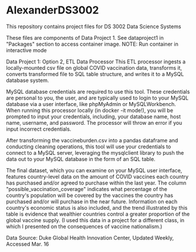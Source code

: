 # AlexanderDS3002
This repository contains project files for DS 3002 Data Science Systems

These files are components of Data Project 1. See dataproject1 in "Packages" section to access container image. NOTE: Run container in interactive mode

Data Project 1: Option 2, ETL Data Processor
This ETL processor ingests a locally-mounted csv file on global COVID vaccination data, transforms it, converts transformed file to SQL table structure, and writes it to a MySQL database system.

MySQL database credentials are required to use this tool. These credentials are personal to you, the user, and are typically used to login to your MySQL database via a user interface, like phpMyAdmin or MySQLWorkbench. When running this processor locally (in docker -it mode!), you will be prompted to input your credentials, including, your database name, host name, username, and password. The processor will throw an error if you input incorrect credentials. 

After transforming the vaccineburden.csv into a pandas dataframe and conducting cleaning operations, this tool will use your credentials to connect to a MySQL server, leveraging the mysqlclient library to push the data out to your MySQL database in the form of an SQL table.

The final dataset, which you can examine on your MySQL user interface, features country-level data on the amount of COVID vaccines each country has purchased and/or agreed to purchase within the last year. The column "possible_vaccination_coverage" indicates what percentage of the country's population will be covered by the vaccines the country has purchased and/or will purchase in the near future. Information on each country's economic status is also included, and the trend illustrated by this table is evidence that wealthier countries control a greater proportion of the global vaccine supply. (I used this data in a project for a different class, in which I presented on the consequences of vaccine nationalism.)

Data Source: Duke Global Health Innovation Center, Updated Weekly, Accessed Mar. 16
